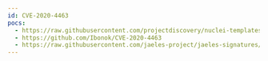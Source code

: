 ```yaml
---
id: CVE-2020-4463
pocs:
  - https://raw.githubusercontent.com/projectdiscovery/nuclei-templates/master/cves/CVE-2020-4463.yaml
  - https://github.com/Ibonok/CVE-2020-4463
  - https://raw.githubusercontent.com/jaeles-project/jaeles-signatures/master/cves/ibm-maximo-xxe-cve-2020-4463.yaml
---
```

